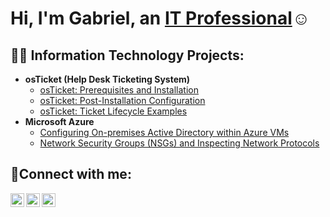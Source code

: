 <h1>Hi, I'm Gabriel, an <a href="https://linkedin.com/in/Josh">IT Professional</a>☺</h1>

<h2>👨‍💻 Information Technology Projects:</h2>

- <b>osTicket (Help Desk Ticketing System)</b>
  - [osTicket: Prerequisites and Installation](https://github.com/GDiaz-24/osticket-prereqs)
  - [osTicket: Post-Installation Configuration](https://github.com/GDiaz-24/post-install-config)
  - [osTicket: Ticket Lifecycle Examples](https://github.com/GDiaz-24/ticket-lifecycle)
- <b>Microsoft Azure</b>
  - [Configuring On-premises Active Directory within Azure VMs](https://github.com/GDiaz-24/configure-ad)
  - [Network Security Groups (NSGs) and Inspecting Network Protocols](https://github.com/GDiaz-24/azure-network-protocols)

<h2>🤳Connect with me:</h2>

[<img align="left" alt="Josh | Twitter" width="22px" src="https://cdn.jsdelivr.net/npm/simple-icons@v3/icons/twitter.svg" />][twitter]
[<img align="left" alt="Josh | LinkedIn" width="22px" src="https://cdn.jsdelivr.net/npm/simple-icons@v3/icons/linkedin.svg" />][linkedin]
[<img align="left" alt="Josh | Instagram" width="22px" src="https://cdn.jsdelivr.net/npm/simple-icons@v3/icons/instagram.svg" />][instagram]

[twitter]: https://twitter.com/Josh
[instagram]: https://www.instagram.com/Josh
[linkedin]: https://linkedin.com/in/Josh
